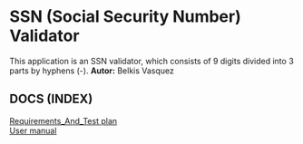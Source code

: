 # SSN (Social Security Number) Validator
This application is an SSN validator, which consists of 9 digits divided into 3 parts by hyphens (-).
**Autor:** Belkis Vasquez

## DOCS (INDEX)

[Requirements_And_Test plan](https://github.com/BelkisVasquez0609/002Assigment-SSN/blob/master/Docs/Requirements_And_Test%20plan.md) \
[User manual](https://github.com/BelkisVasquez0609/002Assigment-SSN/blob/master/Docs/User%20manual.md)
